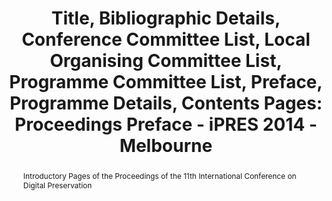 ---
abstract: Introductory Pages of the Proceedings of the 11th International Conference
  on Digital Preservation
creators:
- Metcalfe, Anna
- Knight, Steve
- Lee, Christopher
date: null
document_url: https://services.phaidra.univie.ac.at/api/object/o:378067/download
grand_parent: iPRES
institutions: []
keywords:
- conferences
- state library of victoria
- national library of australia
- melbourne
- australia
- digital preservation
landing_page_url: https://phaidra.univie.ac.at/o:378067
language: eng
layout: publication
license: CC BY-NC-SA 3.0 AT
notes_url: null
parent: iPRES 2014
presentation_url: null
size: 2538461
source_name: iPRES
title: 'Title, Bibliographic Details, Conference Committee List, Local Organising
  Committee List, Programme Committee List, Preface, Programme Details, Contents Pages:
  Proceedings Preface - iPRES 2014 - Melbourne '
type: paper
year: 2014
---